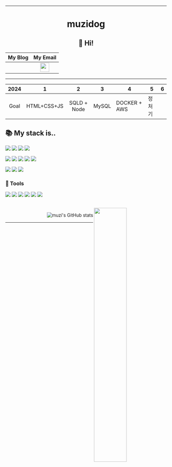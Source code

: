 ---

<div align="center">
  
  # muzidog



 ## 👋 Hi! 


<div align: center">

|My Blog | My Email |
|:---:|:---:|
||<img src="https://img.shields.io/badge/-gmail-EA4335?style=flat&logo=gmail&logoColor=white&link=neta0902@gmail.com" height="28" /></a>|

</div>

 ---

 | 2024  | 1              | 2      | 3 | 4 | 5 | 6 |
|:-----:|:--------------:|:------:|---|---|---|---|
| Goal  |HTML+CSS+JS  | SQLD  + Node   | MySQL   |  DOCKER + AWS | 정처기  |   |


</div>

## 📚 My stack is..


![](https://img.shields.io/badge/-JavaScript-yellow?style=flat&logo=JavaScript&logoColor=white)
![](https://img.shields.io/badge/-NodeJs-339933?style=flat&logo=Node.js&logoColor=white)
![](https://img.shields.io/badge/-MySQL-4479A1?style=flat&logo=MySQL&logoColor=white)
![](https://img.shields.io/badge/-MongoDB-47A248?style=flat&logo=MongoDB&logoColor=white)

![](https://img.shields.io/badge/-Html5-%23E34F26?style=flat&logo=HTML5&logoColor=white)
![](https://img.shields.io/badge/-CSS-blue?style=flat&logo=CSS3&logoColor=white)
![](https://img.shields.io/badge/-React-61DAFB?style=flat&logo=React&logoColor=white)
![](https://img.shields.io/badge/Sass-CC6699?style=flat&logo=sass&logoColor=fff)
![](https://img.shields.io/badge/styledcomponent-DB7093?flat&logo=styled-components&logoColor=white)

![](https://img.shields.io/badge/-amazons3-569A31?style=flat&logo=amazons3&logoColor=white)
![](https://img.shields.io/badge/-Git-orange?style=flat&logo=Git&logoColor=white)
![](https://img.shields.io/badge/-GitHub-black?style=flat&logo=GitHub&logoColor=white)

### 🔧 Tools

![](https://img.shields.io/badge/Notion-000000?style=flat-square&logo=notion&logoColor=white)
![](https://img.shields.io/badge/Slack-4A154B?style=flat-square&logo=slack&logoColor=white)
![](https://img.shields.io/badge/Trello-0052CC?style=flat-square&logo=trello&logoColor=white)
![](https://img.shields.io/badge/-postman-FF6C37?style=flat&logo=postman&logoColor=white)
![](https://img.shields.io/badge/-gitbook-3884FF?style=flat&logo=gitbook&logoColor=white)
![](https://img.shields.io/badge/bitbucket-0052CC?style=flat-square&logo=bitbucket&logoColor=white)



<br>




<div align="left">

 <img align="right" width="45%" src="https://github-readme-stats.vercel.app/api/top-langs/?username=muzidog&langs_count=10&layout=compact&theme=gruvbox"/>
</div>

<div align="right">
  
![muzi's GitHub stats](https://github-readme-stats.vercel.app/api?username=muzidog&rank_icon=github&theme=slateorange&hide_border=true") 
 
</div>
  
 ---

<!--
Here are some ideas to get you started:

- 🔭 I’m currently working on ...
- 🌱 I’m currently learning ...
- 👯 I’m looking to collaborate on ...
- 🤔 I’m looking for help with ...
- 💬 Ask me about ...
- 📫 How to reach me: ...
- 😄 Pronouns: ...
- ⚡ Fun fact: ...

[![wakatime](https://wakatime.com/badge/user/4c81871e-e1fa-4adb-b02e-cf6d0a0a5a63.svg)](https://wakatime.com/@4c81871e-e1fa-4adb-b02e-cf6d0a0a5a63)

<a href="https://github.com/Kimsu10"><img align="center" style="height:180px" src="https://github-readme-stats-git-master-kimsu10.vercel.app/api?username=Kimsu10&show_icons=true&theme=slateorange&hide_border=true"></a>
Views
<a href="https://www.youtube.com/watch?v=ZxZ1I1yTCUI&ab_channel=Joshwin"> 
<img src="https://profile-counter.glitch.me/Kimsu10/count.svg" alt="Kimsu10" />
</a>
<a href="https://github.com/Kimsu10"><img align="center" style="height:180px" src="https://github-readme-stats-git-master-kimsu10.vercel.app/api/top-langs/?username=Kimsu10&layout=compact&theme=slateorange&hide_border=true" /></a> 
